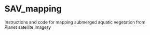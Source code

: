 # SAV_mapping
Instructions and code for mapping submerged aquatic vegetation from Planet satellite imagery
